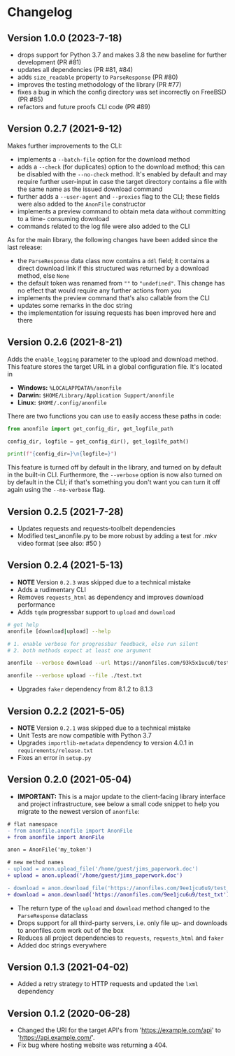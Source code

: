 # Changelog

## Version 1.0.0 (2023-7-18)

- drops support for Python 3.7 and makes 3.8 the new baseline for further development (PR #81)
- updates all dependencies (PR #81, #84)
- adds `size_readable` property to `ParseResponse` (PR #80)
- improves the testing methodology of the library (PR #77)
- fixes a bug in which the config directory was set incorrectly on FreeBSD (PR #85)
- refactors and future proofs CLI code (PR #89)

## Version 0.2.7 (2021-9-12)

Makes further improvements to the CLI:

- implements a `--batch-file` option for the download method
- adds a `--check` (for duplicates) option to the download method; this can be disabled
  with the `--no-check` method. It's enabled by default and may require further
  user-input in case the target directory contains a file with the same name as
  the issued download command
- further adds a `--user-agent` and `--proxies` flag to the CLI; these fields were also
  added to the `AnonFile` constructor
- implements a preview command to obtain meta data without committing to a time-
  consuming download
- commands related to the log file were also added to the CLI

As for the main library, the following changes have been added since the last release:

- the `ParseResponse` data class now contains a `ddl` field; it contains a direct
  download link if this structured was returned by a download method, else `None`
- the default token was renamed from `""` to `"undefined"`. This change has no effect
  that would require any further actions from you
- implements the preview command that's also callable from the CLI
- updates some remarks in the doc string
- the implementation for issuing requests has been improved here and there

## Version 0.2.6 (2021-8-21)

Adds the `enable_logging` parameter to the upload and download method. This feature
stores the target URL in a global configuration file. It's located in

- **Windows:** `%LOCALAPPDATA%/anonfile`
- **Darwin:** `$HOME/Library/Application Support/anonfile`
- **Linux:** `$HOME/.config/anonfile`

There are two functions you can use to easily access these paths in code:

```python
from anonfile import get_config_dir, get_logfile_path

config_dir, logfile = get_config_dir(), get_logilfe_path()

print(f"{config_dir=}\n{logfile=}")
```

This feature is turned off by default in the library, and turned on by default
in the built-in CLI. Furthermore, the `--verbose` option is now also turned on by
default in the CLI; if that's something you don't want you can turn it off again
using the `--no-verbose` flag.

## Version 0.2.5 (2021-7-28)

- Updates requests and requests-toolbelt dependencies
- Modified test_anonfile.py to be more robust by adding a test for .mkv video format (see also: #50 )

## Version 0.2.4 (2021-5-13)

- **NOTE** Version `0.2.3` was skipped due to a technical mistake
- Adds a rudimentary CLI
- Removes `requests_html` as dependency and improves download performance
- Adds `tqdm` progressbar support to `upload` and `download`

```bash
# get help
anonfile [download|upload] --help

# 1. enable verbose for progressbar feedback, else run silent
# 2. both methods expect at least one argument

anonfile --verbose download --url https://anonfiles.com/93k5x1ucu0/test_txt

anonfile --verbose upload --file ./test.txt
```

- Upgrades `faker` dependency from 8.1.2 to 8.1.3

## Version 0.2.2 (2021-5-05)

- **NOTE** Version `0.2.1` was skipped due to a technical mistake
- Unit Tests are now compatible with Python 3.7
- Upgrades `importlib-metadata` dependency to version 4.0.1 in `requirements/release.txt`
- Fixes an error in `setup.py`

## Version 0.2.0 (2021-05-04)

- **IMPORTANT:** This is a major update to the client-facing library interface
  and project infrastructure, see below a small code snippet to help you migrate
  to the newest version of `anonfile`:

```diff
# flat namespace
- from anonfile.anonfile import AnonFile
+ from anonfile import AnonFile

anon = AnonFile('my_token')

# new method names
- upload = anon.upload_file('/home/guest/jims_paperwork.doc')
+ upload = anon.upload('/home/guest/jims_paperwork.doc')

- download = anon.download_file('https://anonfiles.com/9ee1jcu6u9/test_txt')
+ download = anon.download('https://anonfiles.com/9ee1jcu6u9/test_txt')
```

- The return type of the `upload` and `download` method changed to the `ParseResponse`
  dataclass
- Drops support for all third-party servers, i.e. only file up- and downloads to
  anonfiles.com work out of the box
- Reduces all project dependencies to `requests`, `requests_html` and `faker`
- Added doc strings everywhere

## Version 0.1.3 (2021-04-02)

- Added a retry strategy to HTTP requests and updated the `lxml` dependency

## Version 0.1.2 (2020-06-28)

- Changed the URI for the target API's from 'https://example.com/api' to 'https://api.example.com/'.
- Fix bug where hosting website was returning a 404.
